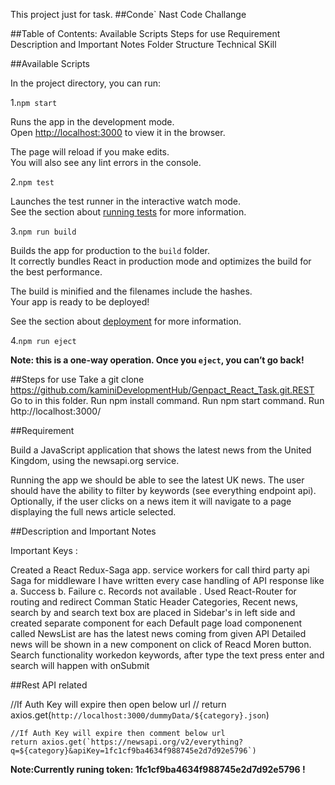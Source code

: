 This project just for task.
##Conde` Nast Code Challange

##Table of Contents:
Available Scripts 
Steps for use 
Requirement
Description and Important Notes
Folder Structure
Technical SKill 


##Available Scripts

In the project directory, you can run:

1.`npm start`

Runs the app in the development mode.<br>
Open [http://localhost:3000](http://localhost:3000) to view it in the browser.

The page will reload if you make edits.<br>
You will also see any lint errors in the console.

2.`npm test`

Launches the test runner in the interactive watch mode.<br>
See the section about [running tests](https://facebook.github.io/create-react-app/docs/running-tests) for more information.

3.`npm run build`

Builds the app for production to the `build` folder.<br>
It correctly bundles React in production mode and optimizes the build for the best performance.

The build is minified and the filenames include the hashes.<br>
Your app is ready to be deployed!

See the section about [deployment](https://facebook.github.io/create-react-app/docs/deployment) for more information.

4.`npm run eject`

**Note: this is a one-way operation. Once you `eject`, you can’t go back!**

##Steps for use
Take a git clone https://github.com/kaminiDevelopmentHub/Genpact_React_Task.git.REST
Go to in this folder.
Run npm install command.
Run npm start command.
Run http://localhost:3000/

##Requirement

Build a JavaScript application that shows the latest news from the United Kingdom, using the newsapi.org service.

Running the app we should be able to see the latest UK news. The user should have the ability to filter by keywords (see everything endpoint api). Optionally, if the user clicks on a news item it will navigate to a page displaying the full news article selected.

##Description and Important Notes

Important Keys :

Created a React Redux-Saga app.
service workers for call third party api
Saga for middleware
I have written every case handling of API response like a. Success b. Failure c. Records not available . 
Used React-Router for routing and redirect 
Comman Static Header 
Categories, Recent news, search by and search text box are placed in Sidebar's in left side and created separate component for each
Default page load componenent called NewsList are has the latest news coming from given API
Detailed news will be shown in a new component on click of Reacd Moren button.
Search functionality workedon keywords, after type the text press enter and search will happen with onSubmit

##Rest API related 

 //If Auth Key will expire then open below url
    // return  axios.get(`http://localhost:3000/dummyData/${category}.json`)

    //If Auth Key will expire then comment below url
    return axios.get(`https://newsapi.org/v2/everything?q=${category}&apiKey=1fc1cf9ba4634f988745e2d7d92e5796`)
**Note:Currently runing token: 1fc1cf9ba4634f988745e2d7d92e5796 !**
